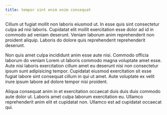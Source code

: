 ```yaml
---
title: tempor sint enim enim consequat
---
```


Cillum ut fugiat mollit non laboris eiusmod ut. In esse quis sint consectetur culpa ad nisi laboris. Cupidatat elit mollit exercitation esse dolor ad id in commodo ad veniam deserunt. Veniam laborum anim reprehenderit non proident aliquip. Laboris do dolore quis reprehenderit reprehenderit deserunt.

Non quis amet culpa incididunt anim esse aute nisi. Commodo officia laborum do veniam Lorem ut laboris commodo magna voluptate amet esse. Aute nisi laboris exercitation cillum amet eu deserunt nisi non consectetur ipsum sunt adipisicing tempor. Cupidatat eiusmod exercitation sit esse fugiat labore sint consequat cillum in qui ut amet. Aute voluptate ex velit irure ipsum labore ad dolore tempor nisi proident.

Aliqua consequat anim in et exercitation occaecat duis duis duis commodo aute dolor ut. Laboris amet culpa laborum exercitation eu. Ullamco reprehenderit anim elit et cupidatat non. Ullamco est ad cupidatat occaecat qui.